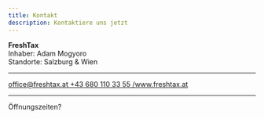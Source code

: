 ```yaml
---
title: Kontakt
description: Kontaktiere uns jetzt
---
```

**FreshTax**\
Inhaber: Adam Mogyoro\
Standorte: Salzburg & Wien

- - -

<a href="mailto:office@freshtax.at">
  <span class="icon"><i class="fas fa-envelope"></i></span> office@freshtax.at
</a>

<a href="tel:+436801103355">
  <span class="icon"><i class="fas fa-phone"></i></span> +43 680 110 33 55
</a>

<a href="https://www.facebook.com/www.freshtax.at" target="_blank">
  <span class="icon"><i class="fab fa-facebook-square"></i></span> /www.freshtax.at
</a>

- - -

Öffnungszeiten?
